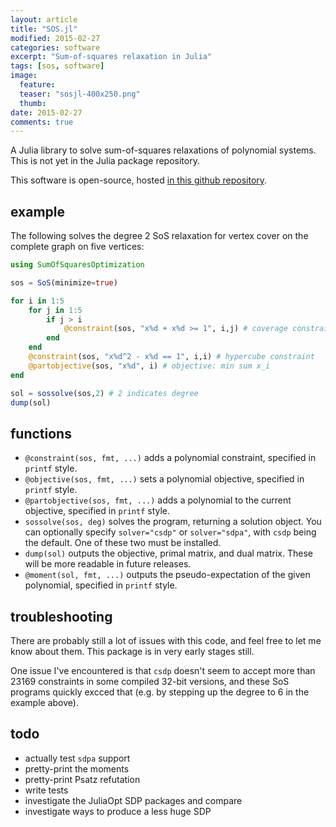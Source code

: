 ```yaml
---
layout: article
title: "SOS.jl"
modified: 2015-02-27
categories: software
excerpt: "Sum-of-squares relaxation in Julia"
tags: [sos, software]
image:
  feature: 
  teaser: "sosjl-400x250.png"
  thumb:
date: 2015-02-27
comments: true
---
```


A Julia library to solve sum-of-squares relaxations of polynomial systems. This is not yet in the Julia package repository.

This software is open-source, hosted [in this github repository](https://github.com/willperry/SumOfSquaresOptimization.jl).

## example

The following solves the degree 2 SoS relaxation for vertex cover on the complete graph on five vertices:

``` julia
using SumOfSquaresOptimization

sos = SoS(minimize=true)

for i in 1:5
    for j in 1:5
        if j > i
            @constraint(sos, "x%d + x%d >= 1", i,j) # coverage constraint
        end
    end
    @constraint(sos, "x%d^2 - x%d == 1", i,i) # hypercube constraint
    @partobjective(sos, "x%d", i) # objective: min sum x_i
end

sol = sossolve(sos,2) # 2 indicates degree
dump(sol)
```

## functions

* `@constraint(sos, fmt, ...)` adds a polynomial constraint, specified in `printf` style.
* `@objective(sos, fmt, ...)` sets a polynomial objective, specified in `printf` style.
* `@partobjective(sos, fmt, ...)` adds a polynomial to the current objective, specified in `printf` style.
* `sossolve(sos, deg)` solves the program, returning a solution object. You can optionally specify `solver="csdp"` or `solver="sdpa"`, with `csdp` being the default. One of these two must be installed.
* `dump(sol)` outputs the objective, primal matrix, and dual matrix. These will be more readable in future releases.
* `@moment(sol, fmt, ...)` outputs the pseudo-expectation of the given polynomial, specified in `printf` style.

## troubleshooting
There are probably still a lot of issues with this code, and feel free to let me know about them. This package is in very early stages still.

One issue I've encountered is that `csdp` doesn't seem to accept more than 23169 constraints in some compiled 32-bit versions, and these SoS programs quickly excced that (e.g. by stepping up the degree to 6 in the example above).

## todo
* actually test `sdpa` support
* pretty-print the moments
* pretty-print Psatz refutation
* write tests
* investigate the JuliaOpt SDP packages and compare
* investigate ways to produce a less huge SDP

